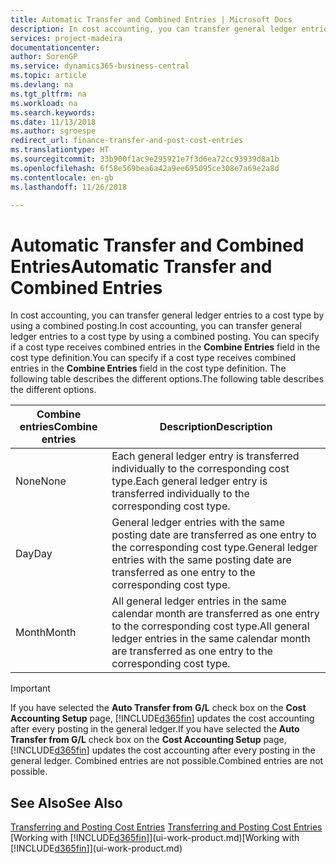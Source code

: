 ```yaml
---
title: Automatic Transfer and Combined Entries | Microsoft Docs
description: In cost accounting, you can transfer general ledger entries to a cost type by using a combined posting. You can specify if a cost type receives combined entries in the **Combine Entries** field in the cost type definition. The following table describes the different options.
services: project-madeira
documentationcenter: 
author: SorenGP
ms.service: dynamics365-business-central
ms.topic: article
ms.devlang: na
ms.tgt_pltfrm: na
ms.workload: na
ms.search.keywords: 
ms.date: 11/13/2018
ms.author: sgroespe
redirect_url: finance-transfer-and-post-cost-entries
ms.translationtype: HT
ms.sourcegitcommit: 33b900f1ac9e295921e7f3d6ea72cc93939d8a1b
ms.openlocfilehash: 6f58e569bea6a42a9ee695095ce308e7a69e2a8d
ms.contentlocale: en-gb
ms.lasthandoff: 11/26/2018

---
```

# <a name="automatic-transfer-and-combined-entries"></a><span data-ttu-id="0dab6-105">Automatic Transfer and Combined Entries</span><span class="sxs-lookup"><span data-stu-id="0dab6-105">Automatic Transfer and Combined Entries</span></span>
<span data-ttu-id="0dab6-106">In cost accounting, you can transfer general ledger entries to a cost type by using a combined posting.</span><span class="sxs-lookup"><span data-stu-id="0dab6-106">In cost accounting, you can transfer general ledger entries to a cost type by using a combined posting.</span></span> <span data-ttu-id="0dab6-107">You can specify if a cost type receives combined entries in the **Combine Entries** field in the cost type definition.</span><span class="sxs-lookup"><span data-stu-id="0dab6-107">You can specify if a cost type receives combined entries in the **Combine Entries** field in the cost type definition.</span></span> <span data-ttu-id="0dab6-108">The following table describes the different options.</span><span class="sxs-lookup"><span data-stu-id="0dab6-108">The following table describes the different options.</span></span>  

|<span data-ttu-id="0dab6-109">Combine entries</span><span class="sxs-lookup"><span data-stu-id="0dab6-109">Combine entries</span></span>|<span data-ttu-id="0dab6-110">Description</span><span class="sxs-lookup"><span data-stu-id="0dab6-110">Description</span></span>|  
|---------------------|-----------------|  
|<span data-ttu-id="0dab6-111">None</span><span class="sxs-lookup"><span data-stu-id="0dab6-111">None</span></span>|<span data-ttu-id="0dab6-112">Each general ledger entry is transferred individually to the corresponding cost type.</span><span class="sxs-lookup"><span data-stu-id="0dab6-112">Each general ledger entry is transferred individually to the corresponding cost type.</span></span>|  
|<span data-ttu-id="0dab6-113">Day</span><span class="sxs-lookup"><span data-stu-id="0dab6-113">Day</span></span>|<span data-ttu-id="0dab6-114">General ledger entries with the same posting date are transferred as one entry to the corresponding cost type.</span><span class="sxs-lookup"><span data-stu-id="0dab6-114">General ledger entries with the same posting date are transferred as one entry to the corresponding cost type.</span></span>|  
|<span data-ttu-id="0dab6-115">Month</span><span class="sxs-lookup"><span data-stu-id="0dab6-115">Month</span></span>|<span data-ttu-id="0dab6-116">All general ledger entries in the same calendar month are transferred as one entry to the corresponding cost type.</span><span class="sxs-lookup"><span data-stu-id="0dab6-116">All general ledger entries in the same calendar month are transferred as one entry to the corresponding cost type.</span></span>|  

> [!IMPORTANT]  
>  <span data-ttu-id="0dab6-117">If you have selected the **Auto Transfer from G/L** check box on the **Cost Accounting Setup** page, [!INCLUDE[d365fin](includes/d365fin_md.md)] updates the cost accounting after every posting in the general ledger.</span><span class="sxs-lookup"><span data-stu-id="0dab6-117">If you have selected the **Auto Transfer from G/L** check box on the **Cost Accounting Setup** page, [!INCLUDE[d365fin](includes/d365fin_md.md)] updates the cost accounting after every posting in the general ledger.</span></span> <span data-ttu-id="0dab6-118">Combined entries are not possible.</span><span class="sxs-lookup"><span data-stu-id="0dab6-118">Combined entries are not possible.</span></span>  

## <a name="see-also"></a><span data-ttu-id="0dab6-119">See Also</span><span class="sxs-lookup"><span data-stu-id="0dab6-119">See Also</span></span>  
 <span data-ttu-id="0dab6-120">[Transferring and Posting Cost Entries](finance-transfer-and-post-cost-entries.md) </span><span class="sxs-lookup"><span data-stu-id="0dab6-120">[Transferring and Posting Cost Entries](finance-transfer-and-post-cost-entries.md) </span></span>  
 <span data-ttu-id="0dab6-121">[Working with [!INCLUDE[d365fin](includes/d365fin_md.md)]](ui-work-product.md)</span><span class="sxs-lookup"><span data-stu-id="0dab6-121">[Working with [!INCLUDE[d365fin](includes/d365fin_md.md)]](ui-work-product.md)</span></span>

